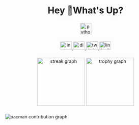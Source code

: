 <h1 align="center">Hey 👋What's Up?</h1>

###

<div align="center">
  <img src="https://skillicons.dev/icons?i=py" height="35" alt="python logo"  />
</div>

###

<div align="center">
  <a href="https://www.instagram.com/scifiju/" target="_blank">
    <img src="https://raw.githubusercontent.com/maurodesouza/profile-readme-generator/master/src/assets/icons/social/instagram/default.svg" width="37" height="25" alt="instagram logo"  />
  </a>
  <a href="https://discord.com/users/459803297193394187" target="_blank">
    <img src="https://raw.githubusercontent.com/maurodesouza/profile-readme-generator/master/src/assets/icons/social/discord/default.svg" width="37" height="25" alt="discord logo"  />
  </a>
  <a href="https://www.twitch.tv/scifiju" target="_blank">
    <img src="https://raw.githubusercontent.com/maurodesouza/profile-readme-generator/master/src/assets/icons/social/twitch/default.svg" width="37" height="25" alt="twitch logo"  />
  </a>
  <a href="https://www.linkedin.com/in/juliana-gabinio-a0279b350/" target="_blank">
    <img src="https://raw.githubusercontent.com/maurodesouza/profile-readme-generator/master/src/assets/icons/social/linkedin/default.svg" width="37" height="25" alt="linkedin logo"  />
  </a>
</div>

###


<div align="center">
  <img src="https://streak-stats.demolab.com?user=jabisaur&locale=en&mode=daily&theme=dracula&hide_border=false&border_radius=5&order=3" height="150" alt="streak graph"  />
  <img src="https://github-profile-trophy.vercel.app?username=jabisaur&theme=dracula&column=-1&row=1&margin-w=8&margin-h=8&no-bg=false&no-frame=false&order=4" height="150" alt="trophy graph"  />
</div>

###

<picture>
  <source media="(prefers-color-scheme: dark)" srcset="https://raw.githubusercontent.com/jabisaur/jabisuar/output/pacman-contribution-graph-dark.svg">
  <source media="(prefers-color-scheme: light)" srcset="https://raw.githubusercontent.com/jabisaur/jabisaur/output/pacman-contribution-graph.svg">
  <img alt="pacman contribution graph" src="https://raw.githubusercontent.com/jabisaur/jabisaur/output/pacman-contribution-graph.svg">
</picture>
